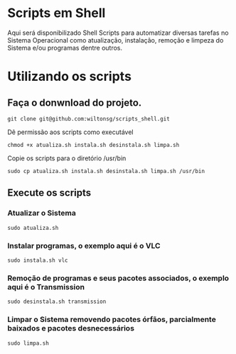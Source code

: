 # Scripts em Shell

Aqui será disponibilizado Shell Scripts para automatizar diversas tarefas no Sistema Operacional como atualização, instalação, remoção e limpeza do Sistema e/ou programas dentre outros.

# Utilizando os scripts

## Faça o donwnload do projeto.

```
git clone git@github.com:wiltonsg/scripts_shell.git
```
Dê permissão aos scripts como executável

```
chmod +x atualiza.sh instala.sh desinstala.sh limpa.sh
```
Copie os scripts para o diretório /usr/bin

```
sudo cp atualiza.sh instala.sh desinstala.sh limpa.sh /usr/bin
```

## Execute os scripts

### Atualizar o Sistema

```
sudo atualiza.sh
```

### Instalar programas, o exemplo aqui é o VLC

```
sudo instala.sh vlc
```

### Remoção de programas e seus pacotes associados, o exemplo aqui é o Transmission

```
sudo desinstala.sh transmission
```
### Limpar o Sistema removendo pacotes órfãos, parcialmente baixados e pacotes desnecessários

```
sudo limpa.sh
```
